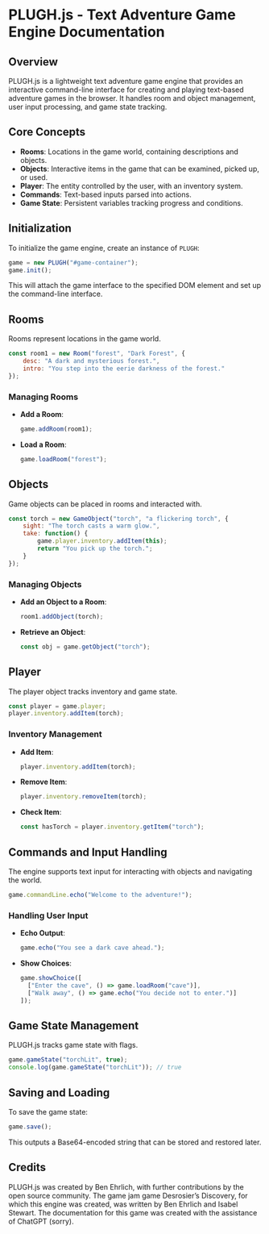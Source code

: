 # PLUGH.js - Text Adventure Game Engine Documentation

## Overview
PLUGH.js is a lightweight text adventure game engine that provides an interactive command-line interface for creating and playing text-based adventure games in the browser. It handles room and object management, user input processing, and game state tracking.

## Core Concepts
- **Rooms**: Locations in the game world, containing descriptions and objects.
- **Objects**: Interactive items in the game that can be examined, picked up, or used.
- **Player**: The entity controlled by the user, with an inventory system.
- **Commands**: Text-based inputs parsed into actions.
- **Game State**: Persistent variables tracking progress and conditions.

## Initialization
To initialize the game engine, create an instance of `PLUGH`:
```js
game = new PLUGH("#game-container");
game.init();
```
This will attach the game interface to the specified DOM element and set up the command-line interface.

## Rooms
Rooms represent locations in the game world.
```js
const room1 = new Room("forest", "Dark Forest", {
    desc: "A dark and mysterious forest.",
    intro: "You step into the eerie darkness of the forest."
});
```
### Managing Rooms
- **Add a Room**:
  ```js
  game.addRoom(room1);
  ```
- **Load a Room**:
  ```js
  game.loadRoom("forest");
  ```

## Objects
Game objects can be placed in rooms and interacted with.
```js
const torch = new GameObject("torch", "a flickering torch", {
    sight: "The torch casts a warm glow.",
    take: function() {
        game.player.inventory.addItem(this);
        return "You pick up the torch.";
    }
});
```
### Managing Objects
- **Add an Object to a Room**:
  ```js
  room1.addObject(torch);
  ```
- **Retrieve an Object**:
  ```js
  const obj = game.getObject("torch");
  ```

## Player
The player object tracks inventory and game state.
```js
const player = game.player;
player.inventory.addItem(torch);
```
### Inventory Management
- **Add Item**:
  ```js
  player.inventory.addItem(torch);
  ```
- **Remove Item**:
  ```js
  player.inventory.removeItem(torch);
  ```
- **Check Item**:
  ```js
  const hasTorch = player.inventory.getItem("torch");
  ```

## Commands and Input Handling
The engine supports text input for interacting with objects and navigating the world.
```js
game.commandLine.echo("Welcome to the adventure!");
```
### Handling User Input
- **Echo Output**:
  ```js
  game.echo("You see a dark cave ahead.");
  ```
- **Show Choices**:
  ```js
  game.showChoice([
    ["Enter the cave", () => game.loadRoom("cave")],
    ["Walk away", () => game.echo("You decide not to enter.")]
  ]);
  ```

## Game State Management
PLUGH.js tracks game state with flags.
```js
game.gameState("torchLit", true);
console.log(game.gameState("torchLit")); // true
```

## Saving and Loading
To save the game state:
```js
game.save();
```
This outputs a Base64-encoded string that can be stored and restored later.

## Credits
PLUGH.js was created by Ben Ehrlich, with further contributions by the open source community. The game jam game Desrosier’s Discovery, for which this engine was created, was written by Ben Ehrlich and Isabel Stewart. The documentation for this game was created with the assistance of ChatGPT (sorry).
